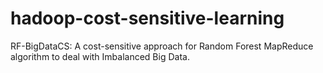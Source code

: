 # hadoop-cost-sensitive-learning
RF-BigDataCS: A cost-sensitive approach for Random Forest MapReduce algorithm to deal with Imbalanced Big Data.
